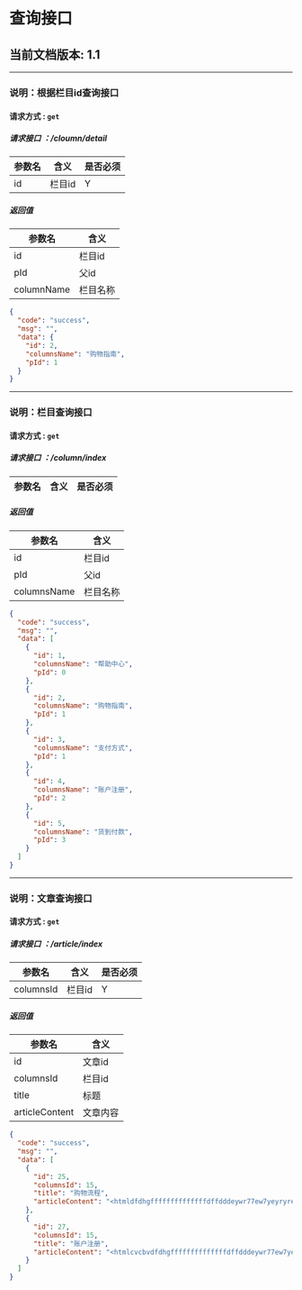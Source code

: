 # 查询接口

## 当前文档版本: 1.1


------------------------------------
### 说明：根据栏目id查询接口
#### 请求方式 : `get`
##### 请求接口 ：/cloumn/detail


参数名    | 含义    | 是否必须
-------|--------|-----
id      | 栏目id  | Y


#####  返回值

参数名  | 含义
-------------|-------------
id           | 栏目id    |   
pId          | 父id      |
columnName   | 栏目名称   |

```json
{
  "code": "success",
  "msg": "",
  "data": {
    "id": 2,
    "columnsName": "购物指南",
    "pId": 1
  }
}
```

------------------------------------------------------
### 说明：栏目查询接口
#### 请求方式 : `get`
##### 请求接口 ：/column/index


参数名    | 含义    | 是否必须
-------|--------|-----


#####  返回值

参数名  | 含义
-------------|-------------
id           |栏目id    |   
pId          | 父id   |
columnsName   |栏目名称   |

```json
{
  "code": "success",
  "msg": "",
  "data": [
    {
      "id": 1,
      "columnsName": "帮助中心",
      "pId": 0
    },
    {
      "id": 2,
      "columnsName": "购物指南",
      "pId": 1
    },
    {
      "id": 3,
      "columnsName": "支付方式",
      "pId": 1
    },
    {
      "id": 4,
      "columnsName": "账户注册",
      "pId": 2
    },
    {
      "id": 5,
      "columnsName": "货到付款",
      "pId": 3
    }
  ]
}
```




-------------------------------------------------------
### 说明：文章查询接口
#### 请求方式 : `get`
##### 请求接口 ：/article/index


参数名    | 含义    | 是否必须
-------|--------|-----
columnsId      | 栏目id | Y


#####  返回值

参数名  | 含义
-------------|-------------
id           |文章id     |   
columnsId     | 栏目id   |
title         |  标题   |
articleContent |文章内容  |

```json
{
  "code": "success",
  "msg": "",
  "data": [
    {
      "id": 25,
      "columnsId": 15,
      "title": "购物流程",
      "articleContent": "<htmldfdhgffffffffffffffdffdddeywr77ew7yeyryretwtrvcvx bxcvd123yggy /html>"
    },
    {
      "id": 27,
      "columnsId": 15,
      "title": "账户注册",
      "articleContent": "<htmlcvcbvdfdhgffffffffffffffdffdddeywr77ew7yeyryretwtrvcvx bxcvd123yggy /html>"
    }
  ]
}
```





